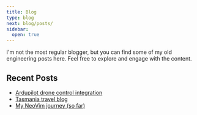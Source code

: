 ```yaml
---
title: Blog
type: blog
next: blog/posts/
sidebar:
  open: true
---
```


I'm not the most regular blogger, but you can find some of my old engineering posts here. Feel free to explore and engage with the content.

## Recent Posts

- [Ardupilot drone control integration](posts/drone)
- [Tasmania travel blog](posts/tasmania)
- [My NeoVim journey (so far)](posts/vimjourney)

